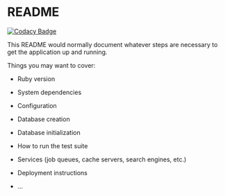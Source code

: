 # README

[![Codacy Badge](https://api.codacy.com/project/badge/Grade/392f27c5adb54e528f27700bd02677f3)](https://www.codacy.com/app/sumginazu/mtg-card-repo?utm_source=github.com&utm_medium=referral&utm_content=sumginazu/mtg-card-repo&utm_campaign=badger)

This README would normally document whatever steps are necessary to get the
application up and running.

Things you may want to cover:

* Ruby version

* System dependencies

* Configuration

* Database creation

* Database initialization

* How to run the test suite

* Services (job queues, cache servers, search engines, etc.)

* Deployment instructions

* ...

